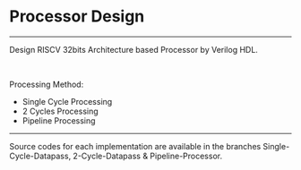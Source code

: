 # Processor Design
---

Design RISCV 32bits Architecture based Processor by Verilog HDL. 

<br>

Processing Method:
- Single Cycle Processing 
- 2 Cycles Processing
- Pipeline Processing

---

Source codes for each implementation are available in the branches 
Single-Cycle-Datapass, 2-Cycle-Datapass & Pipeline-Processor.
